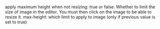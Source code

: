 apply maximum height when not resizing: true or false. Whether to limit the size of image in the editor. You must then click on the image to be able to resize it.
max-height: which limit to apply to image (only if previous value is set to true)